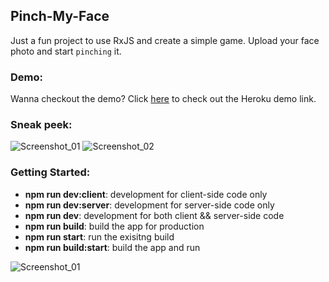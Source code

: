 ## Pinch-My-Face
Just a fun project to use RxJS and create a simple game. Upload your face photo and start `pinching` it.


### Demo:
Wanna checkout the demo? Click [here](https://pinch-my-face.herokuapp.com/) to check out the Heroku demo link.


### Sneak peek:
![Screenshot_01](/public/assets/readme_01.jpg?raw=true)
![Screenshot_02](/public/assets/readme_02.jpg?raw=true)


### Getting Started:
<ul>
    <li><b>npm run dev:client</b>: development for client-side code only</li>
    <li><b>npm run dev:server</b>: development for server-side code only</li>
    <li><b>npm run dev</b>: development for both client && server-side code</li>
    <li><b>npm run build</b>: build the app for production</li>
    <li><b>npm run start</b>: run the exisitng build</li>
    <li><b>npm run build:start</b>: build the app and run</li>
</ul>


![Screenshot_01](https://codeship.com/projects/7d665780-92a6-0134-a27e-6275a8302a8a/status?branch=master)

